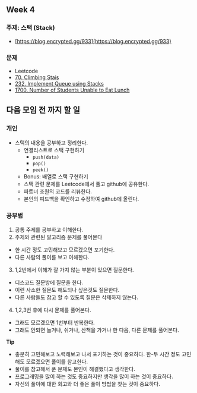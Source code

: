 ## Week 4

### 주제: 스택 (Stack)
- [https://blog.encrypted.gg/933](https://blog.encrypted.gg/933)

### 문제
- Leetcode
- [70. Climbing Stais](https://leetcode.com/problems/climbing-stairs/)
- [232. Implement Queue using Stacks](https://leetcode.com/problems/implement-queue-using-stacks/)
- [1700. Number of Students Unable to Eat Lunch](https://leetcode.com/problems/number-of-students-unable-to-eat-lunch/)

## 다음 모임 전 까지 할 일

### 개인
+ 스택의 내용을 공부하고 정리한다. 
  + 연결리스트로 스택 구현하기
    - `push(data)`
    - `pop()`
    - `peek()`
  + Bonus: 배열로 스택 구현하기
  + 스택 관련 문제를 Leetcode에서 풀고 github에 공유한다.
  + 파트너 조원의 코드를 리뷰한다.
  + 본인의 피드백을 확인하고 수정하여 github에 올린다.

### 공부법
  1. 공통 주제를 공부하고 이해한다.
  2. 주제와 관련된 알고리즘 문제를 풀어본다
  - 한 시간 정도 고민해보고 모르겠으면 포기한다.
  - 다른 사람의 풀이를 보고 이해한다.
  3. 1,2번에서 이해가 잘 가지 않는 부분이 있으면 질문한다.
  - 디스코드 질문방에 질문을 한다.
  - 이런 사소한 질문도 해도되나 싶은것도 질문한다.
  - 다른 사람들도 참고 할 수 있도록 질문은 삭제하지 않는다.
  4. 1,2,3번 후에 다시 문제를 풀어본다.
  - 그래도 모르겠으면 1번부터 반복한다.
  - 그래도 안되면 놀거나, 쉬거나, 산책을 가거나 한 다음, 다른 문제를 풀어본다.

  **Tip**
  - 충분히 고민해보고 노력해보고 나서 포기하는 것이 중요하다. 한-두 시간 정도 고민해도 모르겠으면 풀이를 참고한다.
  - 풀이를 참고해서 푼 문제도 본인이 해결했다고 생각한다.
  - 프로그래밍을 많이 하는 것도 중요하지만 생각을 많이 하는 것이 중요하다.
  - 자신의 풀이에 대한 회고와 더 좋은 풀이 방법을 찾는 것이 중요하다.
